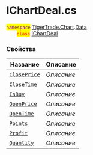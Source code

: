 
# IChartDeal.cs
<mark style="color:purple;">`namespace`</mark> [TigerTrade.Chart](../../../../TigerTrade.Chart.md).[Data](../../../../TigerTrade.Chart/Data.md)  
&nbsp;&nbsp;&nbsp;&nbsp;&nbsp;&nbsp;&nbsp;<mark style="color:red;">`class`</mark> [IChartDeal](../../IChartDeal.cs.md)

### Свойства
| Название | Описание |
| --- | --- |
| [`ClosePrice`](./Свойства/ClosePrice.md) | *Описание* |
| [`CloseTime`](./Свойства/CloseTime.md) | *Описание* |
| [`IsBuy`](./Свойства/IsBuy.md) | *Описание* |
| [`OpenPrice`](./Свойства/OpenPrice.md) | *Описание* |
| [`OpenTime`](./Свойства/OpenTime.md) | *Описание* |
| [`Points`](./Свойства/Points.md) | *Описание* |
| [`Profit`](./Свойства/Profit.md) | *Описание* |
| [`Quantity`](./Свойства/Quantity.md) | *Описание* |
